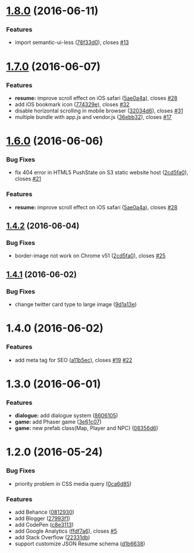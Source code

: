 <a name="1.8.0"></a>
# [1.8.0](https://github.com/amowu/amowu.com/compare/1.7.0...1.8.0) (2016-06-11)


### Features

* import semantic-ui-less ([78f33d0](https://github.com/amowu/amowu.com/commit/78f33d0)), closes [#13](https://github.com/amowu/amowu.com/issues/13)



<a name="1.7.0"></a>
# [1.7.0](https://github.com/amowu/amowu.com/compare/1.6.0...1.7.0) (2016-06-07)


### Features

* **resume:** improve scroll effect on iOS safari ([5ae0a4a](https://github.com/amowu/amowu.com/commit/5ae0a4a)), closes [#28](https://github.com/amowu/amowu.com/issues/28)
* add iOS bookmark icon ([774329e](https://github.com/amowu/amowu.com/commit/774329e)), closes [#32](https://github.com/amowu/amowu.com/issues/32)
* disable horizontal scrolling in mobile browser ([32034d6](https://github.com/amowu/amowu.com/commit/32034d6)), closes [#31](https://github.com/amowu/amowu.com/issues/31)
* multiple bundle with app.js and vendor.js ([36ebb32](https://github.com/amowu/amowu.com/commit/36ebb32)), closes [#17](https://github.com/amowu/amowu.com/issues/17)



<a name="1.6.0"></a>
# [1.6.0](https://github.com/amowu/amowu.com/compare/1.4.2...1.6.0) (2016-06-06)


### Bug Fixes

* fix 404 error in HTML5 PushState on S3 static website host ([2cd5fa0](https://github.com/amowu/amowu.com/commit/2cd5fa0)), closes [#21](https://github.com/amowu/amowu.com/issues/21)


### Features

* **resume:** improve scroll effect on iOS safari ([5ae0a4a](https://github.com/amowu/amowu.com/commit/5ae0a4a)), closes [#28](https://github.com/amowu/amowu.com/issues/28)



<a name="1.4.2"></a>
## [1.4.2](https://github.com/amowu/amowu.com/compare/1.4.1...1.4.2) (2016-06-04)


### Bug Fixes

* border-image not work on Chrome v51 ([2cd5fa0](https://github.com/amowu/amowu.com/commit/2cd5fa0)), closes [#25](https://github.com/amowu/amowu.com/issues/25)



<a name="1.4.1"></a>
## [1.4.1](https://github.com/amowu/amowu.com/compare/1.4.0...1.4.1) (2016-06-02)


### Bug Fixes

* change twitter card type to large image ([9d1a13e](https://github.com/amowu/amowu.com/commit/9d1a13e))



<a name="1.4.0"></a>
# 1.4.0 (2016-06-02)


### Features

* add <head> meta tag for SEO ([a11b5ec](https://github.com/amowu/amowu.com/commit/a11b5ec)), closes [#19](https://github.com/amowu/amowu.com/issues/19) [#22](https://github.com/amowu/amowu.com/issues/22)



<a name="1.3.0"></a>
# 1.3.0 (2016-06-01)


### Features

* **dialogue:** add dialogue system ([8606105](https://github.com/amowu/amowu.com/commit/8606105))
* **game:** add Phaser game ([3e61c07](https://github.com/amowu/amowu.com/commit/3e61c07))
* **game:** new prefab class(Map, Player and NPC) ([08356d6](https://github.com/amowu/amowu.com/commit/08356d6))



<a name="1.2.0"></a>
# 1.2.0 (2016-05-24)


### Bug Fixes

* priority problem in CSS media query ([0ca6d85](https://github.com/amowu/amowu.com/commit/0ca6d85))


### Features

* add Behance ([0812930](https://github.com/amowu/amowu.com/commit/0812930))
* add Blogger ([27993f1](https://github.com/amowu/amowu.com/commit/27993f1))
* add CodePen ([c8e3113](https://github.com/amowu/amowu.com/commit/c8e3113))
* add Google Analytics ([ffdf7a6](https://github.com/amowu/amowu.com/commit/ffdf7a6)), closes [#5](https://github.com/amowu/amowu.com/issues/5)
* add Stack Overflow ([22331db](https://github.com/amowu/amowu.com/commit/22331db))
* support customize JSON Resume schema ([d1b6638](https://github.com/amowu/amowu.com/commit/d1b6638))



